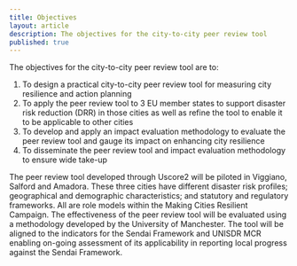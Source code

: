 ```yaml
---
title: Objectives
layout: article
description: The objectives for the city-to-city peer review tool
published: true
---
```

The objectives for the city-to-city peer review tool are to:

1.	To design a practical city-to-city peer review tool for measuring city resilience and action planning
2.	To apply the peer review tool to 3 EU member states to support disaster risk reduction (DRR) in those cities as well as refine the tool to enable it to be applicable to other cities
3.	To develop and apply an impact evaluation methodology to evaluate the peer review tool and gauge its impact on enhancing city resilience
4.	To disseminate the peer review tool and impact evaluation methodology to ensure wide take-up

The peer review tool developed through Uscore2 will be piloted in Viggiano, Salford and Amadora. These three cities have different disaster risk profiles; geographical and demographic characteristics; and statutory and regulatory frameworks. All are role models within the Making Cities Resilient Campaign. The effectiveness of the peer review tool will be evaluated using a methodology developed by the University of Manchester. The tool will be aligned to the indicators for the Sendai Framework and UNISDR MCR enabling on-going assessment of its applicability in reporting local progress against the Sendai Framework.
